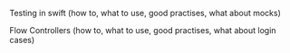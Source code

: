 Testing in swift (how to, what to use, good practises, what about mocks)

Flow Controllers (how to, what to use, good practises, what about login cases)
